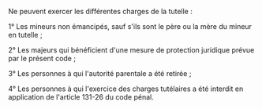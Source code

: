   
Ne peuvent exercer les différentes charges de la tutelle :   

  
1° Les mineurs non émancipés, sauf s'ils sont le père ou la mère du mineur en tutelle ;   

  
2° Les majeurs qui bénéficient d'une mesure de protection juridique prévue par le présent code ;   

  
3° Les personnes à qui l'autorité parentale a été retirée ;   

  
4° Les personnes à qui l'exercice des charges tutélaires a été interdit en application de l'article 131-26 du code pénal.  
